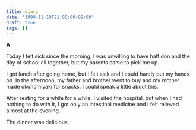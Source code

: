 ```yaml
---
title: diary
date: '1990-11-10T21:00:00+09:00'
draft: true
tags: []
---
```


**A**

Today I felt sick since the morning, I was unwilling to have half don and the day of school all together, but my parents came to pick me up.

I got lunch after going home, but I felt sick and I could hardly put my hands on. In the afternoon, my father and brother went to buy and my mother made okonomiyaki for snacks. I could speak a little about this.

After resting for a while for a while, I visited the hospital, but when I had nothing to do with it, I got only an intestinal medicine and I felt relieved almost at the evening.

The dinner was delicious.
